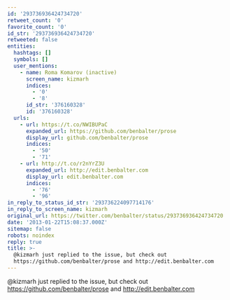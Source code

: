 ```yaml
---
id: '293736936424734720'
retweet_count: '0'
favorite_count: '0'
id_str: '293736936424734720'
retweeted: false
entities:
  hashtags: []
  symbols: []
  user_mentions:
    - name: Roma Komarov (inactive)
      screen_name: kizmarh
      indices:
        - '0'
        - '8'
      id_str: '376160328'
      id: '376160328'
  urls:
    - url: https://t.co/NWIBUPaC
      expanded_url: https://github.com/benbalter/prose
      display_url: github.com/benbalter/prose
      indices:
        - '50'
        - '71'
    - url: http://t.co/r2nYrZ3U
      expanded_url: http://edit.benbalter.com
      display_url: edit.benbalter.com
      indices:
        - '76'
        - '96'
in_reply_to_status_id_str: '293736224097714176'
in_reply_to_screen_name: kizmarh
original_url: https://twitter.com/benbalter/status/293736936424734720
date: '2013-01-22T15:08:37.000Z'
sitemap: false
robots: noindex
reply: true
title: >-
  @kizmarh just replied to the issue, but check out
  https://github.com/benbalter/prose and http://edit.benbalter.com
---
```


@kizmarh just replied to the issue, but check out https://github.com/benbalter/prose and http://edit.benbalter.com